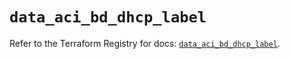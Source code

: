 # `data_aci_bd_dhcp_label`

Refer to the Terraform Registry for docs: [`data_aci_bd_dhcp_label`](https://registry.terraform.io/providers/ciscodevnet/aci/2.17.0/docs/data-sources/bd_dhcp_label).
